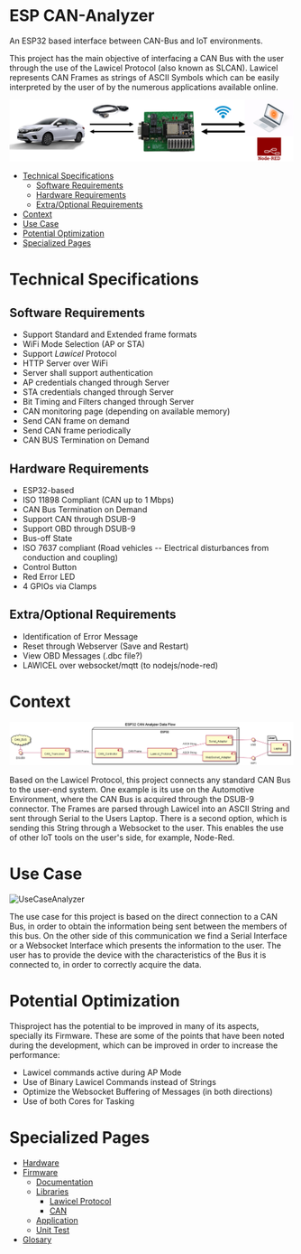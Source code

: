 # ESP CAN-Analyzer
An ESP32 based interface between CAN-Bus and IoT environments.

This project has the main objective of interfacing a CAN Bus with the user through the use of the Lawicel Protocol (also known as SLCAN). Lawicel represents CAN Frames as strings of ASCII Symbols which can be easily interpreted by the user of by the numerous applications available online. 

![Use_Environment](./Coding/fw/doc/Media/Use_Environment.png)

- [Technical Specifications](#Technical-Specifications)
	- [Software Requirements](#Software-Requirements)
	- [Hardware Requirements](#Hardware-Requirements)
	- [Extra/Optional Requirements](#Extra/Optional-Requirements)
- [Context](#Context)
- [Use Case](#Use-Case)
- [Potential Optimization](#Potential-Optimization)
- [Specialized Pages](#Specialized-Pages)

# Technical Specifications 
## Software Requirements
* Support Standard and Extended frame formats
* WiFi Mode Selection (AP or STA)
* Support *Lawicel* Protocol
* HTTP Server over WiFi
* Server shall support authentication
* AP credentials changed through Server
* STA credentials changed through Server
* Bit Timing and Filters changed through Server
* CAN monitoring page (depending on available memory)
* Send CAN frame on demand
* Send CAN frame periodically
* CAN BUS Termination on Demand

## Hardware Requirements
* ESP32-based
* ISO 11898 Compliant (CAN up to 1 Mbps)
* CAN Bus Termination on Demand
* Support CAN through DSUB-9
* Support OBD through DSUB-9
* Bus-off State
* ISO 7637 compliant (Road vehicles -- Electrical disturbances from conduction and coupling)
* Control Button
* Red Error LED
* 4 GPIOs via Clamps

## Extra/Optional Requirements
* Identification of Error Message
* Reset through Webserver (Save and Restart)
* View OBD Messages (.dbc file?)
* LAWICEL over websocket/mqtt (to nodejs/node-red)

# Context
![DataFlow](./Coding/fw/doc/Media/DataFlow.png)

Based on the Lawicel Protocol, this project connects any standard CAN Bus to the user-end system. One example is its use on the Automotive Environment, where the CAN Bus is acquired through the DSUB-9 connector. The Frames are parsed through Lawicel into an ASCII String and sent through Serial to the Users Laptop. There is a second option, which is sending this String through a Websocket to the user. This enables the use of other IoT tools on the user's side, for example, Node-Red.

# Use Case
![UseCaseAnalyzer](http://www.plantuml.com/plantuml/proxy?cache=no&src=https://raw.githubusercontent.com/NewTec-GmbH/esp32-can-iot/Playground/Coding/fw/doc/design/UseCaseAnalyzer.plantuml)

The use case for this project is based on the direct connection to a CAN Bus, in order to obtain the information being sent between the members of this bus. On the other side of this communication we find a Serial Interface or a Websocket Interface which presents the information to the user. The user has to provide the device with the characteristics of the Bus it is connected to, in order to correctly acquire the data.

# Potential Optimization

Thisproject has the potential to be improved in many of its aspects, specially its Firmware. These are some of the points that have been noted during the development, which can be improved in order to increase the performance:

* Lawicel commands active during AP Mode
* Use of Binary Lawicel Commands instead of Strings
* Optimize the Websocket Buffering of Messages (in both directions)
* Use of both Cores for Tasking

# Specialized Pages

* [Hardware](./Hardware/README.md)
* [Firmware](./Coding/fw/README.md)
	* [Documentation](./Coding/fw/doc/README.md)
	* [Libraries](./Coding/fw/lib/README.md)
		* [Lawicel Protocol](./Coding/fw/lib/Lawicel/README.md)
		* [CAN](./Coding/fw/lib/CAN/README.md)
	* [Application](./Coding/fw/src/README.md)
	* [Unit Test](./Coding/fw/test/README.md)
* [Glosary](./Coding/fw/doc/Glosary.md)